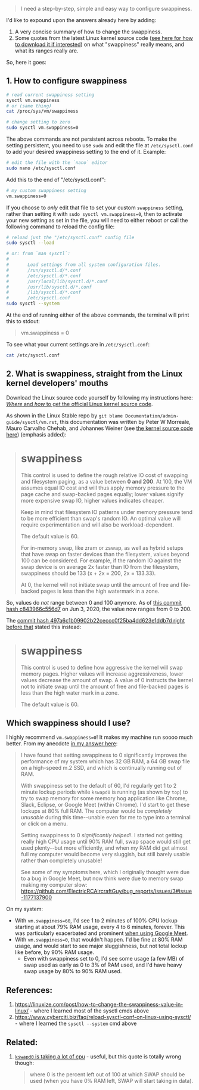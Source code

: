 <!--
https://askubuntu.com/q/103915/327339
GS: my answer here now: https://askubuntu.com/a/1445347/327339
-->


> I need a step-by-step, simple and easy way to configure swappiness.

I'd like to expound upon the answers already here by adding: 

1. A very concise summary of how to change the swappiness.
1. Some quotes from the latest Linux kernel source code ([see here for how to download it if interested](https://unix.stackexchange.com/a/728275/114401)) on what "swappiness" really means, and what its ranges really are.

So, here it goes:


## 1. How to configure swappiness

```bash
# read current swappiness setting
sysctl vm.swappiness
# or (same thing)
cat /proc/sys/vm/swappiness

# change setting to zero
sudo sysctl vm.swappiness=0
```

The above commands are not persistent across reboots. To make the setting persistent, you need to use `sudo` and edit the file at `/etc/sysctl.conf` to add your desired swappiness setting to the end of it. Example:

```bash
# edit the file with the `nano` editor
sudo nano /etc/sysctl.conf
```

Add this to the end of "/etc/sysctl.conf":
```bash
# my custom swappiness setting
vm.swappiness=0
```

If you choose to _only_ edit that file to set your custom `swappiness` setting, rather than setting it with `sudo sysctl vm.swappiness=0`, then to activate your new setting as set in the file, you will need to either reboot _or_ call the following command to reload the config file:
```bash
# reload just the "/etc/sysctl.conf" config file
sudo sysctl --load

# or: from `man sysctl`:
#
#       Load settings from all system configuration files.
#       /run/sysctl.d/*.conf
#       /etc/sysctl.d/*.conf
#       /usr/local/lib/sysctl.d/*.conf
#       /usr/lib/sysctl.d/*.conf
#       /lib/sysctl.d/*.conf
#       /etc/sysctl.conf
sudo sysctl --system
```

At the end of running either of the above commands, the terminal will print this to stdout:

> vm.swappiness = 0

To see what your current settings are in `/etc/sysctl.conf`:
```bash
cat /etc/sysctl.conf
```


## 2. What is swappiness, straight from the Linux kernel developers' mouths

Download the Linux source code yourself by following my instructions here: [_Where_ and _how_ to get the official Linux kernel source code](https://unix.stackexchange.com/a/728275/114401).

As shown in the Linux Stable repo by `git blame Documentation/admin-guide/sysctl/vm.rst`, this documentation was written by Peter W Morreale, Mauro Carvalho Chehab, and Johannes Weiner (see [the kernel source code here](https://git.kernel.org/pub/scm/linux/kernel/git/stable/linux.git/tree/Documentation/admin-guide/sysctl/vm.rst?h=v6.0.12#n889)) (emphasis added): 

> swappiness
> ==========
> 
> This control is used to define the rough relative IO cost of swapping
> and filesystem paging, as a value between **0 and 200**. At 100, the VM
> assumes equal IO cost and will thus apply memory pressure to the page
> cache and swap-backed pages equally; lower values signify more
> expensive swap IO, higher values indicates cheaper.
> 
> Keep in mind that filesystem IO patterns under memory pressure tend to
> be more efficient than swap's random IO. An optimal value will require
> experimentation and will also be workload-dependent.
> 
> The default value is 60.
> 
> For in-memory swap, like zram or zswap, as well as hybrid setups that
> have swap on faster devices than the filesystem, values beyond 100 can
> be considered. For example, if the random IO against the swap device
> is on average 2x faster than IO from the filesystem, swappiness should
> be 133 (x + 2x = 200, 2x = 133.33).
> 
> At 0, the kernel will not initiate swap until the amount of free and
> file-backed pages is less than the high watermark in a zone.

So, values do _not_ range between 0 and 100 anymore. As of [this commit hash c843966c556d7](https://github.com/torvalds/linux/commit/c843966c556d7#diff-aadbd4fa4257439a8ad36840a4a7c06ce1745a0707f9fe945c14b2fb8b11b0e6R835) on Jun 3, 2020, the value now ranges from 0 to 200.

The [commit hash 497a6c1b09902b22ceccc0f25ba4dd623e1ddb7d right before that](https://github.com/torvalds/linux/blob/497a6c1b09902b22ceccc0f25ba4dd623e1ddb7d/Documentation/admin-guide/sysctl/vm.rst) stated this instead:

> swappiness
> ==========
> 
> This control is used to define how aggressive the kernel will swap
> memory pages.  Higher values will increase aggressiveness, lower values
> decrease the amount of swap.  A value of 0 instructs the kernel not to
> initiate swap until the amount of free and file-backed pages is less
> than the high water mark in a zone.
> 
> The default value is 60.


## Which swappiness should I use?

I highly recommend `vm.swappiness=0`! It makes my machine run soooo much better. From my anecdote [in my answer here](https://unix.stackexchange.com/a/728278/114401): 

> I have found that setting swappiness to 0 significantly improves the performance of my system which has 32 GB RAM, a 64 GB swap file on a high-speed m.2 SSD, and which is continually running out of RAM. 
> 
> With swappiness set to the default of 60, I'd regularly get 1 to 2 minute lockup periods while `kswapd0` is running (as shown by `top`) to try to swap memory for some memory hog application like Chrome, Slack, Eclipse, or Google Meet (within Chrome). I'd start to get these lockups at 80% full RAM. The computer would be _completely unusable_ during this time--unable even for me to type into a terminal or click on a menu. 
> 
> Setting swappiness to 0 _significantly helped!_. I started not getting really high CPU usage until 90% RAM full, swap space would still get used plenty--but more efficiently, and when my RAM did get almost full my computer would become very sluggish, but still barely usable rather than completely unusable!
> 
> See some of my symptoms here, which I originally thought were due to a bug in Google Meet, but now think were due to memory swap making my computer slow: https://github.com/ElectricRCAircraftGuy/bug_reports/issues/3#issue-1177137900

On my system: 
- With `vm.swappiness=60`, I'd see 1 to 2 minutes of 100% CPU lockup starting at about 79% RAM usage, every 4 to 6 minutes, forever. This was particularly exacerbated and prominent [when using Google Meet](https://github.com/ElectricRCAircraftGuy/bug_reports/issues/3#issue-1177137900).
- With `vm.swappiness=0`, that wouldn't happen. I'd be fine at 80% RAM usage, and would start to see major sluggishness, but not total lockup like before, by 90% RAM usage.
    - Even with swappiness set to 0, I'd see some usage (a few MB) of swap used as early as 0 to 3% of RAM used, and I'd have heavy swap usage by 80% to 90% RAM used.


## References:
1. https://linuxize.com/post/how-to-change-the-swappiness-value-in-linux/ - where I learned most of the sysctl cmds above
1. https://www.cyberciti.biz/faq/reload-sysctl-conf-on-linux-using-sysctl/ - where I learned the `sysctl --system` cmd above


## Related:

1. [`kswapd0` is taking a lot of cpu](https://askubuntu.com/a/530661/327339) - useful, but this quote is totally wrong though:

    > where 0 is the percent left out of 100 at which SWAP should be used (when you have 0% RAM left, SWAP will start taking in data).
